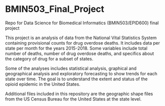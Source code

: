 # BMIN503_Final_Project
Repo for Data Science for Biomedical Informatics (BMIN503/EPID600) final project

This project is an analysis of data from the National Vital Statistics System containing provisional counts for drug overdose deaths. It includes data per state per month for the years 2015-2018. Some variables include total number of deaths, number of drug overdose deaths, and specifics about the category of drug for a subset of states.

Some of the analyses includes statistical analysis, graphical and geographical analysis and exploratory forecasting to show trends for each state over time.  The goal is to understand the extent and status of the opioid epidemic in the United States.

Additional files included in this repository are the geographic shape files from the US Census Bureau for the United States at the state level. 
